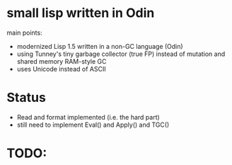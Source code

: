 # small lisp written in Odin 
main points:
- modernized Lisp 1.5 written in a non-GC language (Odin)
- using Tunney's tiny garbage collector (true FP) instead of mutation and shared memory RAM-style GC
- uses Unicode instead of ASCII

# Status
- Read and format implemented (i.e. the hard part)
- still need to implement Eval() and Apply() and TGC()

# TODO:

